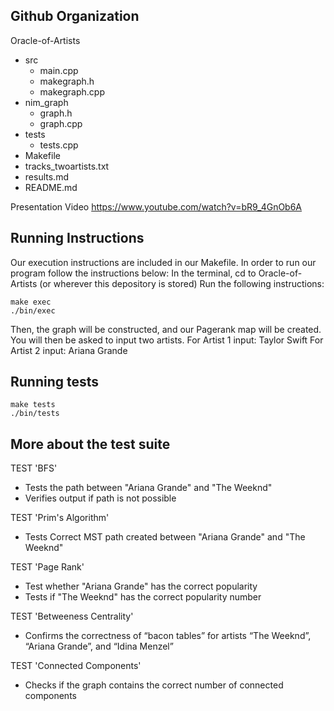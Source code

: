 
## Github Organization
Oracle-of-Artists
  - src
    - main.cpp
    - makegraph.h
    - makegraph.cpp
  - nim_graph
    - graph.h
    - graph.cpp
  - tests
    - tests.cpp
  - Makefile
  - tracks_twoartists.txt
  - results.md
  - README.md

Presentation Video
https://www.youtube.com/watch?v=bR9_4GnOb6A


## Running Instructions
Our execution instructions are included in our Makefile. In order to run our program follow the instructions below:
In the terminal, cd to Oracle-of-Artists (or wherever this depository is stored)
Run the following instructions:
```
make exec
./bin/exec
 ```
 Then, the graph will be constructed, and our Pagerank map will be created.
 You will then be asked to input two artists.
 For Artist 1 input: Taylor Swift
 For Artist 2 input: Ariana Grande
 
 ## Running tests
 
 ```
 make tests
 ./bin/tests
 ```
 
 ## More about the test suite
 
TEST 'BFS'
  - Tests the path between "Ariana Grande" and "The Weeknd"
  - Verifies output if path is not possible

TEST 'Prim's Algorithm'
  - Tests Correct MST path created between "Ariana Grande" and "The Weeknd"

TEST 'Page Rank'
 - Test whether "Ariana Grande" has the correct popularity
 - Tests if "The Weeknd" has the correct popularity number

TEST 'Betweeness Centrality'
  - Confirms the correctness of “bacon tables” for artists “The Weeknd”, “Ariana Grande”, and “Idina Menzel”

TEST 'Connected Components'
  - Checks if the graph contains the correct number of connected components

